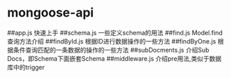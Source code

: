 # mongoose-api
##app.js
快速上手
##schema.js
一些定义schema的用法
##find.js
Model.find查询方法介绍
##findById.js
根据ID进行数据操作的一些方法
##findByOne.js
根据条件查询匹配的一条数据的操作的一些方法
##subDocments.js
介绍Sub Docs，即Schema下面嵌套Schema
##middleware.js
介绍pre用法,类似于数据库中的trigger
